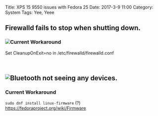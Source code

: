Title: XPS 15 9550 issues with Fedora 25
Date: 2017-3-9 11:00
Category: System
Tags: Yee, Yeee

## Firewalld fails to stop when shutting down.


### ![Current Workaround](https://bugzilla.redhat.com/show_bug.cgi?id=1397274)

Set CleanupOnExit=no in /etc/firewalld/firewalld.conf

<br>

## ![Bluetooth not seeing any devices](http://fedoraproject.org/wiki/Fedora_Tested_Laptops:Dell_XPS_15_9550_FHD).

### Current Workaround

`sudo dnf install linux-firmware` (?)
https://fedoraproject.org/wiki/Firmware
